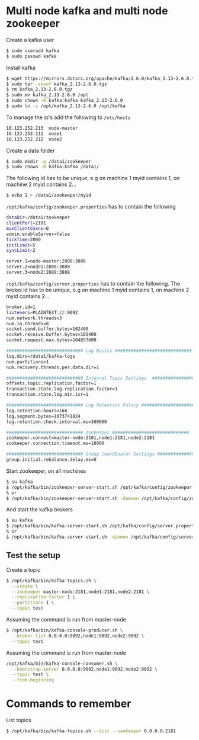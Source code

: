 # Multi node kafka and multi node zookeeper
Create a kafka user
```bash
$ sudo useradd kafka
$ sudo passwd kafka
```

Install kafka
```bash
$ wget https://mirrors.dotsrc.org/apache/kafka/2.6.0/kafka_2.13-2.6.0.tgz
$ sudo tar -zxvof kafka_2.13-2.6.0.tgz
$ rm kafka_2.13-2.6.0.tgz
$ sudo mv kafka_2.13-2.6.0 /opt
$ sudo chown -R kafka:kafka kafka_2.13-2.6.0
$ sudo ln -s /opt/kafka_2.13-2.6.0 /opt/kafka
```

To manage the ip's add the following to `/etc/hosts` 
```bash
10.123.252.213  node-master
10.123.252.211  node1
10.123.252.212  node2
```

Create a data folder
```bash
$ sudo mkdir -p /data1/zookeeper
$ sudo chown -R kafka:kafka /data1/
```

The following id has to be unique, e.g on machine 1 myid contains 1, on machine 2 myid contains 2... 
```bash
$ echo 1 > /data1/zookeeper/myid
```

`/opt/kafka/config/zookeeper.properties` has to contain the following
```bash
dataDir=/data1/zookeeper
clientPort=2181
maxClientCnxns=0
admin.enableServer=false
tickTime=2000
initLimit=5
syncLimit=2

server.1=node-master:2888:3888
server.2=node1:2888:3888
server.3=node2:2888:3888
```

`/opt/kafka/config/server.properties` has to contain the following. The broker.id has to be unique, e.g on machine 1 myid contains 1, on machine 2 myid contains 2... 
```bash
broker.id=1
listeners=PLAINTEXT://:9092
num.network.threads=3
num.io.threads=8
socket.send.buffer.bytes=102400
socket.receive.buffer.bytes=102400
socket.request.max.bytes=104857600

############################# Log Basics #############################
log.dirs=/data1/kafka-logs
num.partitions=1
num.recovery.threads.per.data.dir=1

############################# Internal Topic Settings  #############################
offsets.topic.replication.factor=1
transaction.state.log.replication.factor=1
transaction.state.log.min.isr=1

############################# Log Retention Policy #############################
log.retention.hours=168
log.segment.bytes=1073741824
log.retention.check.interval.ms=300000

############################# Zookeeper #############################
zookeeper.connect=master-node:2181,node1:2181,node2:2181
zookeeper.connection.timeout.ms=18000

############################# Group Coordinator Settings #############################
group.initial.rebalance.delay.ms=0
```

Start zookeeper, on all machines
```bash
$ su kafka
$ /opt/kafka/bin/zookeeper-server-start.sh /opt/kafka/config/zookeeper.properties
% or
$ /opt/kafka/bin/zookeeper-server-start.sh -daemon /opt/kafka/config/zookeeper.properties
```

And start the kafka brokers
```bash
$ su kafka
$ /opt/kafka/bin/kafka-server-start.sh /opt/kafka/config/server.properties
% or
$ /opt/kafka/bin/kafka-server-start.sh -daemon /opt/kafka/config/server.properties
```

## Test the setup
Create a topic
```bash
$ /opt/kafka/bin/kafka-topics.sh \
  --create \
  --zookeeper master-node:2181,node1:2181,node2:2181 \
  --replication-factor 1 \
  --partitions 1 \
  --topic test
```

Assuming the command is run from master-node
```bash
$ /opt/kafka/bin/kafka-console-producer.sh \
  --broker-list 0.0.0.0:9092,node1:9092,node2:9092 \
  --topic test
```

Assuming the command is run from master-node
```bash
/opt/kafka/bin/kafka-console-consumer.sh \
  --bootstrap-server 0.0.0.0:9092,node1:9092,node2:9092 \
  --topic test \
  --from-beginning
```

# Commands to remember
List topics
```bash
$ /opt/kafka/bin/kafka-topics.sh --list --zookeeper 0.0.0.0:2181
```